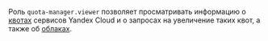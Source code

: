 Роль `quota-manager.viewer` позволяет просматривать информацию о [квотах](../../overview/concepts/quotas-limits.md) сервисов Yandex Cloud и о запросах на увеличение таких квот, а также об [облаках](../../resource-manager/concepts/resources-hierarchy.md#cloud).
